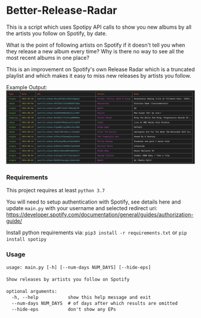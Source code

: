 # Better-Release-Radar
This is a script which uses Spotipy API calls to show you new albums by all the artists you follow on Spotify, by date.

What is the point of following artists on Spotify if it doesn't tell you when they release a new album every time? Why is there no way to see all the most recent albums in one place?

This is an improvement on Spotify's own Release Radar which is a truncated playlist and which makes it easy to miss new releases by artists you follow.

Example Output:
![Example](https://github.com/PaulMcInnis/Better-Release-Radar/blob/master/example.png)

###  Requirements
This project requires at least `python 3.7`

You will need to setup authentication with Spotify, see details here and update `main.py` with your username and selected redirect uri: https://developer.spotify.com/documentation/general/guides/authorization-guide/

Install python requirements via:
`pip3 install -r requirements.txt` or `pip install spotipy`


### Usage
```
usage: main.py [-h] [--num-days NUM_DAYS] [--hide-eps]

Show releases by artists you follow on Spotify

optional arguments:
  -h, --help           show this help message and exit
  --num-days NUM_DAYS  # of days after which results are omitted
  --hide-eps           don't show any EPs
```
